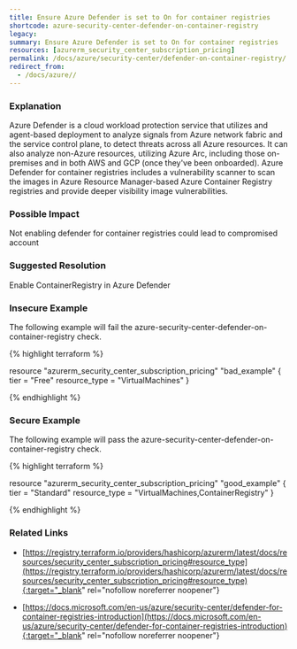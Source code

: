 ```yaml
---
title: Ensure Azure Defender is set to On for container registries
shortcode: azure-security-center-defender-on-container-registry
legacy: 
summary: Ensure Azure Defender is set to On for container registries 
resources: [azurerm_security_center_subscription_pricing] 
permalink: /docs/azure/security-center/defender-on-container-registry/
redirect_from: 
  - /docs/azure//
---
```


### Explanation

Azure Defender is a cloud workload protection service that utilizes and agent-based deployment to analyze signals from Azure network fabric and the service control plane, to detect threats across all Azure resources. It can also analyze non-Azure resources, utilizing Azure Arc, including those on-premises and in both AWS and GCP (once they've been onboarded).
			Azure Defender for container registries includes a vulnerability scanner to scan the images in Azure Resource Manager-based Azure Container Registry registries and provide deeper visibility image vulnerabilities.

### Possible Impact
Not enabling defender for container registries could lead to compromised account

### Suggested Resolution
Enable ContainerRegistry in Azure Defender


### Insecure Example

The following example will fail the azure-security-center-defender-on-container-registry check.

{% highlight terraform %}

resource "azurerm_security_center_subscription_pricing" "bad_example" {
  tier          = "Free"
  resource_type = "VirtualMachines"
}

{% endhighlight %}



### Secure Example

The following example will pass the azure-security-center-defender-on-container-registry check.

{% highlight terraform %}

resource "azurerm_security_center_subscription_pricing" "good_example" {
  tier          = "Standard"
  resource_type = "VirtualMachines,ContainerRegistry"
}

{% endhighlight %}



### Related Links


- [https://registry.terraform.io/providers/hashicorp/azurerm/latest/docs/resources/security_center_subscription_pricing#resource_type](https://registry.terraform.io/providers/hashicorp/azurerm/latest/docs/resources/security_center_subscription_pricing#resource_type){:target="_blank" rel="nofollow noreferrer noopener"}

- [https://docs.microsoft.com/en-us/azure/security-center/defender-for-container-registries-introduction](https://docs.microsoft.com/en-us/azure/security-center/defender-for-container-registries-introduction){:target="_blank" rel="nofollow noreferrer noopener"}


